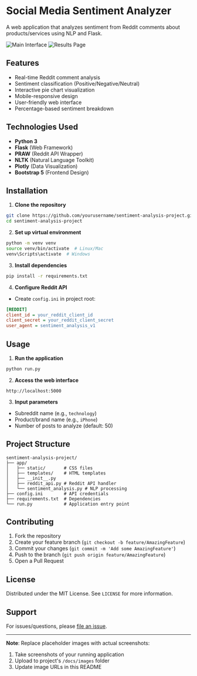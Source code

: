 # Social Media Sentiment Analyzer

A web application that analyzes sentiment from Reddit comments about products/services using NLP and Flask.

![Main Interface](https://via.placeholder.com/800x500.png?text=Sentiment+Analysis+Input+Form)
![Results Page](https://via.placeholder.com/800x500.png?text=Sentiment+Distribution+Chart+and+Stats)

## Features

- Real-time Reddit comment analysis
- Sentiment classification (Positive/Negative/Neutral)
- Interactive pie chart visualization
- Mobile-responsive design
- User-friendly web interface
- Percentage-based sentiment breakdown

## Technologies Used

- **Python 3**
- **Flask** (Web Framework)
- **PRAW** (Reddit API Wrapper)
- **NLTK** (Natural Language Toolkit)
- **Plotly** (Data Visualization)
- **Bootstrap 5** (Frontend Design)

## Installation

1. **Clone the repository**
```bash
git clone https://github.com/yourusername/sentiment-analysis-project.git
cd sentiment-analysis-project
```

2. **Set up virtual environment**
```bash
python -m venv venv
source venv/bin/activate  # Linux/Mac
venv\Scripts\activate  # Windows
```

3. **Install dependencies**
```bash
pip install -r requirements.txt
```

4. **Configure Reddit API**
- Create `config.ini` in project root:
```ini
[REDDIT]
client_id = your_reddit_client_id
client_secret = your_reddit_client_secret
user_agent = sentiment_analysis_v1
```

## Usage

1. **Run the application**
```bash
python run.py
```

2. **Access the web interface**
```
http://localhost:5000
```

3. **Input parameters**
- Subreddit name (e.g., `technology`)
- Product/brand name (e.g., `iPhone`)
- Number of posts to analyze (default: 50)

## Project Structure

```
sentiment-analysis-project/
├── app/
│   ├── static/       # CSS files
│   ├── templates/    # HTML templates
│   ├── __init__.py
│   ├── reddit_api.py # Reddit API handler
│   └── sentiment_analysis.py # NLP processing
├── config.ini        # API credentials
├── requirements.txt  # Dependencies
└── run.py            # Application entry point
```

## Contributing

1. Fork the repository
2. Create your feature branch (`git checkout -b feature/AmazingFeature`)
3. Commit your changes (`git commit -m 'Add some AmazingFeature'`)
4. Push to the branch (`git push origin feature/AmazingFeature`)
5. Open a Pull Request

## License

Distributed under the MIT License. See `LICENSE` for more information.

## Support

For issues/questions, please [file an issue](https://github.com/yourusername/sentiment-analysis-project/issues).

---

**Note**: Replace placeholder images with actual screenshots:
1. Take screenshots of your running application
2. Upload to project's `/docs/images` folder
3. Update image URLs in this README
